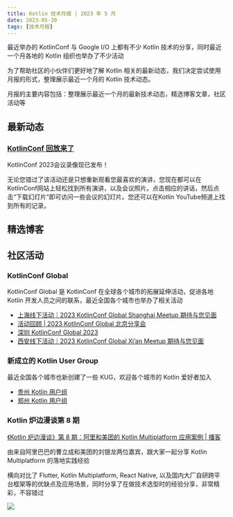 ```yaml
---
title: Kotlin 技术月报 | 2023 年 5 月
date: 2023-05-30
tags: [技术月报]
---
```


最近举办的 KotlinConf 与 Google I/O 上都有不少 Kotlin 技术的分享，同时最近一个月各地的 Kotlin 组织也举办了不少活动

为了帮助社区的小伙伴们更好地了解 Kotlin 相关的最新动态，我们决定尝试使用月报的形式，整理展示最近一个月的 Kotlin 技术动态。

月报的主要内容包括：整理展示最近一个月的最新技术动态，精选博客文章，社区活动等

## 最新动态
### [KotlinConf 回放来了](https://blog.jetbrains.com/kotlin/2023/05/kotlinconf-2023-recordings/)
KotlinConf 2023会议录像现已发布！

无论您错过了该活动还是只想重新观看您最喜欢的演讲，您现在都可以在KotlinConf网站上轻松找到所有演讲，以及会议照片。点击相应的讲话，然后点击“下载幻灯片”即可访问一些会议的幻灯片。您还可以在Kotlin YouTube频道上找到所有的记录。

## 精选博客

## 社区活动
### KotlinConf Global
KotlinConf Global 是 KotlinConf 在全球各个城市的拓展延伸活动，促进各地 Kotlin 开发人员之间的联系，最近全国各个城市也举办了相关活动

- [上海线下活动｜2023 KotlinConf Global Shanghai Meetup 期待与您见面](https://juejin.cn/post/7194755687531380773)
- [活动回顾 | 2023 KotlinConf Global 北京分享会](https://beijing-kug.github.io/events/kotlinconf-callback/)
- [深圳 KotlinConf Global 2023](https://szkug.github.io/website-hugo/events/event_20230131/)
- [西安线下活动｜2023 KotlinConf Global Xi’an Meetup 期待与您见面](https://kotlinxa.com/2023-kotlinconf-global-xian-meetup)

### 新成立的 Kotlin User Group
最近全国各个城市也新创建了一些 KUG，欢迎各个城市的 Kotlin 爱好者加入

- [贵州 Kotlin 用户组](https://juejin.cn/user/2946346893987704/posts)
- [郑州 Kotlin 用户组](https://zhengzhou-kug.github.io/)

### Kotlin 炉边漫谈第 8 期
[《Kotlin 炉边漫谈》第 8 期：阿里和美团的 Kotlin Multiplatform 应用案例 | 播客](https://mp.weixin.qq.com/s/G9k-S6YbiGKlsAw1_NGJ3A)

由来自阿里巴巴的曹立成和美团的刘银龙两位嘉宾，跟大家一起分享 Kotlin Multiplatform 的落地实践经验

横向对比了 Flutter,  Kotlin Multiplatform, React Native, 以及国内大厂自研跨平台框架等的优缺点及应用场景，同时分享了在做技术选型时的经验分享，非常精彩，不容错过

![](https://raw.gitmirror.com/RicardoJiang/resource/main/2023/may/p8.png)